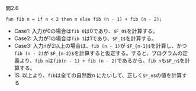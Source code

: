 問2.6

`fun fib n = if n < 2 then n else fib (n - 1) + fib (n - 2);`

- Case1: 入力が0の場合は`fib 0`は0であり、`$F_0$`を計算する。
- Case2: 入力が1の場合は`fib 1`は1であり、`$F_1$`を計算する。
- Case3: 入力nが2以上の場合は、`fib (n - 1)`が `$F_{n-1}$`を計算し、かつ`fib (n - 2)`が `$F_{n-2}$`を計算すると仮定する。すると、プログラムの定義より、`fib n`は`fib(n - 1) + fib (n - 2)`であるから、`fib n`も`$F_n$`を計算する。
- IS: 以上より、`fib`は全ての自然数n にたいして、正しく`$F_n$`の値を計算する
